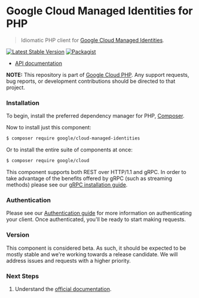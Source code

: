 # Google Cloud Managed Identities for PHP

> Idiomatic PHP client for [Google Cloud Managed Identities](https://cloud.google.com/managed-microsoft-ad).

[![Latest Stable Version](https://poser.pugx.org/google/cloud-managed-identities/v/stable)](https://packagist.org/packages/google/cloud-managed-identities) [![Packagist](https://img.shields.io/packagist/dm/google/cloud-managed-identities.svg)](https://packagist.org/packages/google/cloud-managed-identities)

* [API documentation](http://googleapis.github.io/google-cloud-php/#/docs/cloud-managed-identities/latest/managedidentities/readme)

**NOTE:** This repository is part of [Google Cloud PHP](https://github.com/googleapis/google-cloud-php). Any
support requests, bug reports, or development contributions should be directed to
that project.

### Installation

To begin, install the preferred dependency manager for PHP, [Composer](https://getcomposer.org/).

Now to install just this component:

```sh
$ composer require google/cloud-managed-identities
```

Or to install the entire suite of components at once:

```sh
$ composer require google/cloud
```

This component supports both REST over HTTP/1.1 and gRPC. In order to take advantage of the benefits offered by gRPC (such as streaming methods)
please see our [gRPC installation guide](https://cloud.google.com/php/grpc).

### Authentication

Please see our [Authentication guide](https://github.com/googleapis/google-cloud-php/blob/main/AUTHENTICATION.md) for more information
on authenticating your client. Once authenticated, you'll be ready to start making requests.

### Version

This component is considered beta. As such, it should be expected to be mostly
stable and we're working towards a release candidate. We will address issues
and requests with a higher priority.

### Next Steps

1. Understand the [official documentation](https://cloud.google.com/managed-microsoft-ad/docs).

